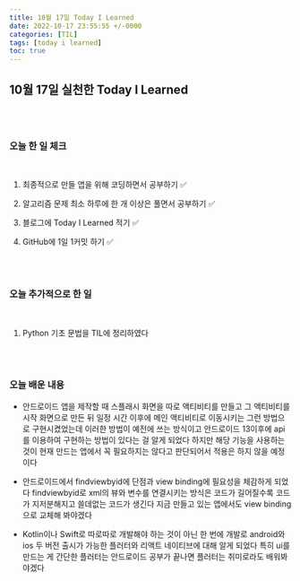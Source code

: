 ```yaml
---
title: 10월 17일 Today I Learned
date: 2022-10-17 23:55:55 +/-0000
categories: [TIL]
tags: [today i learned]
toc: true
---
```


## 10월 17일 실천한 Today I Learned


<br><br>

### 오늘 한 일 체크
<br>

1. 최종적으로 만들 앱을 위해 코딩하면서 공부하기 ✅

2. 알고리즘 문제 최소 하루에 한 개 이상은 풀면서 공부하기 ✅

3. 블로그에 Today I Learned 적기 ✅

4. GitHub에 1일 1커밋 하기 ✅

<br><br>

### 오늘 추가적으로 한 일
<br>

1. Python 기초 문법을 TIL에 정리하였다

<br><br>

### 오늘 배운 내용

* 안드로이드 앱을 제작할 때 스플래시 화면을 따로 액티비티를 만들고 그 액티비티를 시작 화면으로 만든 뒤 일정 시간 이후에 메인 액티비티로 이동시키는 그런 방법으로 구현시켰었는데 이러한 방법이 예전에 쓰는 방식이고 안드로이드 13이후에 api를 이용하여 구현하는 방법이 있다는 걸 알게 되었다 하지만 해당 기능을 사용하는 것이 현재 만드는 앱에서 꼭 필요하지는 않다고 판단되어서 적용은 하지 않을 예정이다

* 안드로이드에서 findviewbyid에 단점과 view binding에 필요성을 체감하게 되었다 findviewbyid로 xml의 뷰와 변수를 연결시키는 방식은 코드가 길어질수록 코드가 지저분해지고 쓸데없는 코드가 생긴다 지금 만들고 있는 앱에서도 view binding으로 교체해 봐야겠다

* Kotlin이나 Swift로 따로따로 개발해야 하는 것이
아닌 한 번에 개발로 android와 ios 두 버전 출시가 가능한 플러터와 리액트 네이티브에 대해 알게 되었다 특히
ui를 만드는 게 간단한 플러터는 안드로이드 공부가 끝나면 플러터는 취미로라도 배워봐야겠다

